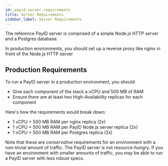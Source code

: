 ```yaml
---
id: payid-server-requirements
title: Server Requirements
sidebar_label: Server Requirements
---
```


The reference PayID server is comprised of a simple Node.js HTTP server and a Postgres database.

In production environments, you should set up a reverse proxy like nginx in front of the Node.js HTTP server

## Production Requirements

To run a PayID server in a production environment, you should:

- Give each component of the stack a vCPU and 500 MB of RAM
- Ensure there are at least two High-Availability replicas for each component

Here's how the requirements would break down:

- 1 vCPU + 500 MB RAM per nginx replica (2x)
- 1 vCPU + 500 MB RAM per PayID Node.js server replica (2x)
- 1 vCPU + 500 MB RAM per Postgres replica (2x)

Note that these are _conservative_ requirements for an environment with a non-trivial amount of traffic. The PayID server is not resource-hungry. If you have an environment with smaller amounts of traffic, you may be able to run a PayID server with less robust specs.
